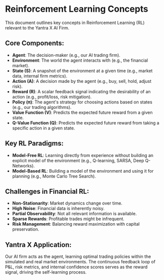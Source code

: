 # Reinforcement Learning Concepts

This document outlines key concepts in Reinforcement Learning (RL) relevant to the Yantra X AI Firm.

## Core Components:

*   **Agent**: The decision-maker (e.g., our AI trading firm).
*   **Environment**: The world the agent interacts with (e.g., the financial market).
*   **State (S)**: A snapshot of the environment at a given time (e.g., market data, internal firm metrics).
*   **Action (A)**: A decision made by the agent (e.g., buy, sell, hold, adjust risk).
*   **Reward (R)**: A scalar feedback signal indicating the desirability of an action (e.g., profit/loss, risk mitigation).
*   **Policy (π)**: The agent's strategy for choosing actions based on states (e.g., our trading algorithms).
*   **Value Function (V)**: Predicts the expected future reward from a given state.
*   **Q-Value Function (Q)**: Predicts the expected future reward from taking a specific action in a given state.

## Key RL Paradigms:

*   **Model-Free RL**: Learning directly from experience without building an explicit model of the environment (e.g., Q-learning, SARSA, Deep Q-Networks).
*   **Model-Based RL**: Building a model of the environment and using it for planning (e.g., Monte Carlo Tree Search).

## Challenges in Financial RL:

*   **Non-Stationarity**: Market dynamics change over time.
*   **High Noise**: Financial data is inherently noisy.
*   **Partial Observability**: Not all relevant information is available.
*   **Sparse Rewards**: Profitable trades might be infrequent.
*   **Risk Management**: Balancing reward maximization with capital preservation.

## Yantra X Application:

Our AI firm acts as the agent, learning optimal trading policies within the simulated and real market environments. The continuous feedback loop of P&L, risk metrics, and internal confidence scores serves as the reward signal, driving the self-learning process.

